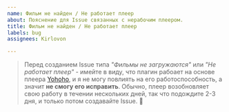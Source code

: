 ```yaml
---
name: Фильм не найден / Не работает плеер
about: Пояснение для Issue связанных с нерабочим плеером.
title: Фильм не найден / Не работает плеер
labels: bug
assignees: Kirlovon

---
```


> Перед созданием Issue типа _"Фильмы не загружаются"_ или _"Не работает плеер"_ - имейте в виду, что плагин рабоает на основе плеера [Yohoho](https://yohoho.cc/), и я не могу повлиять на его работоспособность, а значит **не смогу его исправить**. Обычно, плеер возобновляет свою работу в течении нескольких дней, так что подождите 2-3 дня, и только потом создавайте Issue. 🙂
